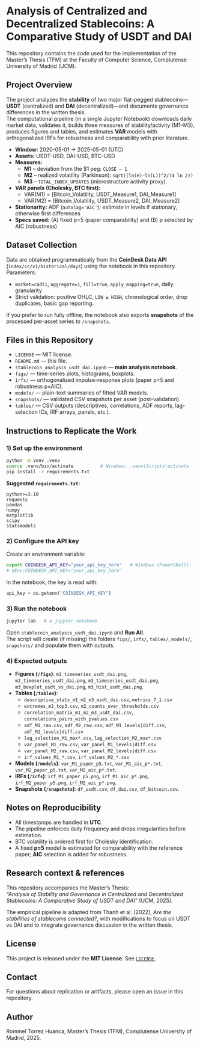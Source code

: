 # Analysis of Centralized and Decentralized Stablecoins: A Comparative Study of USDT and DAI

This repository contains the code used for the implementation of the Master’s Thesis (TFM) at the Faculty of Computer Science, Complutense University of Madrid (UCM).

## Project Overview
The project analyzes the **stability** of two major fiat-pegged stablecoins—**USDT** (centralized) and **DAI** (decentralized)—and documents governance differences in the written thesis.  
The computational pipeline (in a single Jupyter Notebook) downloads daily market data, validates it, builds three measures of stability/activity (M1–M3), produces figures and tables, and estimates **VAR** models with orthogonalized IRFs for robustness and comparability with prior literature.

- **Window:** 2020-05-01 → 2025-05-01 (UTC)  
- **Assets:** USDT-USD, DAI-USD, BTC-USD  
- **Measures:**  
  - **M1** – deviation from the $1 peg: `CLOSE − 1`  
  - **M2** – realized volatility (Parkinson): `sqrt((ln(H)−ln(L))^2/(4 ln 2))`  
  - **M3** – `TOTAL_INDEX_UPDATES` (microstructure activity proxy)  
- **VAR panels (Cholesky, BTC first):**  
  - VAR(M1) = [Bitcoin_Volatility, USDT_Measure1, DAI_Measure1]  
  - VAR(M2) = [Bitcoin_Volatility, USDT_Measure2, DAI_Measure2]  
- **Stationarity:** ADF (`autolag='AIC'`); estimate in levels if stationary, otherwise first differences  
- **Specs saved:** (A) fixed p=5 (paper comparability) and (B) p selected by AIC (robustness)


## Dataset Collection
Data are obtained programmatically from the **CoinDesk Data API** (`index/cc/v1/historical/days`) using the notebook in this repository. Parameters:
- `market=cadli`, `aggregate=1`, `fill=true`, `apply_mapping=true`, daily granularity
- Strict validation: positive OHLC, `LOW ≤ HIGH`, chronological order, drop duplicates, basic gap reporting.

If you prefer to run fully offline, the notebook also exports **snapshots** of the processed per-asset series to `/snapshots`.

## Files in this Repository
- `LICENSE` — MIT license.  
- `README.md` — this file.  
- `stablecoin_analysis_usdt_dai.ipynb` — **main analysis notebook**.  
- `figs/` — time-series plots, histograms, boxplots.  
- `irfs/` — orthogonalized impulse-response plots (paper p=5 and robustness p=AIC).  
- `models/` — plain-text summaries of fitted VAR models.  
- `snapshots/` — validated CSV snapshots per asset (post-validation).  
- `tables/` — CSV outputs (descriptives, correlations, ADF reports, lag-selection ICs, IRF arrays, panels, etc.).

## Instructions to Replicate the Work

### 1) Set up the environment
```bash
python -m venv .venv
source .venv/bin/activate          # Windows: .venv\Scripts\activate
pip install -r requirements.txt
```

**Suggested `requirements.txt`:**
```
python>=3.10
requests
pandas
numpy
matplotlib
scipy
statsmodels
```

### 2) Configure the API key
Create an environment variable:
```bash
export COINDESK_API_KEY="your_api_key_here"   # Windows (PowerShell):
# $Env:COINDESK_API_KEY="your_api_key_here"
```
In the notebook, the key is read with:
```python
api_key = os.getenv("COINDESK_API_KEY")
```

### 3) Run the notebook
```bash
jupyter lab   # o jupyter notebook
```
Open `stablecoin_analysis_usdt_dai.ipynb` and **Run All**.  
The script will create (if missing) the folders `figs/`, `irfs/`, `tables/`, `models/`, `snapshots/` and populate them with outputs.

### 4) Expected outputs
- **Figures (`/figs`)**: `m1_timeseries_usdt_dai.png`, `m2_timeseries_usdt_dai.png`, `m3_timeseries_usdt_dai.png`, `m3_boxplot_usdt_vs_dai.png`, `m3_hist_usdt_dai.png`.
- **Tables (`/tables`)**: 
  - `descriptive_stats_m1_m2_m3_usdt_dai.csv`, `metrics_7_1.csv`  
  - `extremes_m2_top3.csv`, `m2_counts_over_thresholds.csv`  
  - `correlation_matrix_m1_m2_m3_usdt_dai.csv`, `correlations_pairs_with_pvalues.csv`  
  - `adf_M1_raw.csv`, `adf_M2_raw.csv`, `adf_M1_levels|diff.csv`, `adf_M2_levels|diff.csv`  
  - `lag_selection_M1_max*.csv`, `lag_selection_M2_max*.csv`  
  - `var_panel_M1_raw.csv`, `var_panel_M1_levels|diff.csv`  
  - `var_panel_M2_raw.csv`, `var_panel_M2_levels|diff.csv`  
  - `irf_values_M1_*.csv`, `irf_values_M2_*.csv`
- **Models (`/models`)**: `var_M1_paper_p5.txt`, `var_M1_aic_p*.txt`, `var_M2_paper_p5.txt`, `var_M2_aic_p*.txt`.
- **IRFs (`/irfs`)**: `irf_M1_paper_p5.png`, `irf_M1_aic_p*.png`, `irf_M2_paper_p5.png`, `irf_M2_aic_p*.png`.
- **Snapshots (`/snapshots`)**: `df_usdt.csv`, `df_dai.csv`, `df_bitcoin.csv`.

## Notes on Reproducibility
- All timestamps are handled in **UTC**.  
- The pipeline enforces daily frequency and drops irregularities before estimation.  
- BTC volatility is ordered first for Cholesky identification.  
- A fixed **p=5** model is estimated for comparability with the reference paper; **AIC** selection is added for robustness.

## Research context & references
This repository accompanies the Master’s Thesis:  
*“Analysis of Stability and Governance in Centralized and Decentralized Stablecoins: A Comparative Study of USDT and DAI”* (UCM, 2025).  

The empirical pipeline is adapted from Thanh et al. (2022), *Are the stabilities of stablecoins connected?*, with modifications to focus on USDT vs DAI and to integrate governance discussion in the written thesis.  

## License
This project is released under the **MIT License**. See [`LICENSE`](./LICENSE).

## Contact
For questions about replication or artifacts, please open an issue in this repository.

## Author
Rommel Torrez Huanca, Master’s Thesis (TFM), Complutense University of Madrid, 2025.

